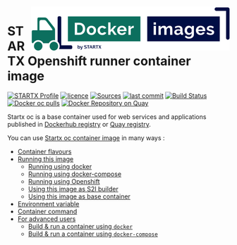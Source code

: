 <img align="right" src="https://raw.githubusercontent.com/startxfr/docker-images/master/travis/logo-small.svg?sanitize=true">

# STARTX Openshift runner container image

[![STARTX Profile](https://img.shields.io/badge/provider-startx-green.svg)](https://github.com/startxfr) [![licence](https://img.shields.io/github/license/startxfr/docker-images.svg)](https://github.com/startxfr/docker-images) [![Sources](https://img.shields.io/badge/startx-docker--images-blue.svg)](https://github.com/startxfr/docker-images/tree/master/GitlabRunner/oc/)
[![last commit](https://img.shields.io/github/last-commit/startxfr/docker-images.svg)](https://github.com/startxfr/docker-images) [![Build Status](https://travis-ci.org/startxfr/docker-images.svg?branch=master)](https://travis-ci.org/startxfr/docker-images) [![Docker oc pulls](https://img.shields.io/docker/pulls/startx/sv-oc)](https://hub.docker.com/r/startx/sv-oc) [![Docker Repository on Quay](https://quay.io/repository/startx/oc/status "Docker Repository on Quay")](https://quay.io/repository/startx/oc)

Startx oc is a base container used for web services and applications published in
[Dockerhub registry](https://hub.docker.com/u/startx) or [Quay registry](https://quay.io/startx).

You can use [Startx oc container image](https://docker-images.readthedocs.io/en/latest/GitlabRunner/oc/) in many ways :

- [Container flavours](https://docker-images.readthedocs.io/en/latest/GitlabRunner/oc/#container-flavours)
- [Running this image](https://docker-images.readthedocs.io/en/latest/GitlabRunner/oc/#running-this-image)
  - [Running using docker](https://docker-images.readthedocs.io/en/latest/GitlabRunner/oc/#running-using-docker)
  - [Running using docker-compose](https://docker-images.readthedocs.io/en/latest/GitlabRunner/oc/#running-using-docker-compose)
  - [Running using Openshift](https://docker-images.readthedocs.io/en/latest/GitlabRunner/oc/#running-using-openshift)
  - [Using this image as S2I builder](https://docker-images.readthedocs.io/en/latest/GitlabRunner/oc/#using-this-image-as-s2i-builder)
  - [Using this image as base container](https://docker-images.readthedocs.io/en/latest/GitlabRunner/oc/#using-this-image-as-base-container)
- [Environment variable](https://docker-images.readthedocs.io/en/latest/GitlabRunner/oc/#environment-variable)
- [Container command](https://docker-images.readthedocs.io/en/latest/GitlabRunner/oc/#container-command)
- [For advanced users](https://docker-images.readthedocs.io/en/latest/GitlabRunner/oc/#for-advanced-users)
  - [Build & run a container using `docker`](https://docker-images.readthedocs.io/en/latest/GitlabRunner/oc/#build--run-a-container-using-docker)
  - [Build & run a container using `docker-compose`](https://docker-images.readthedocs.io/en/latest/GitlabRunner/oc/#build--run-a-container-using-docker-compose)
